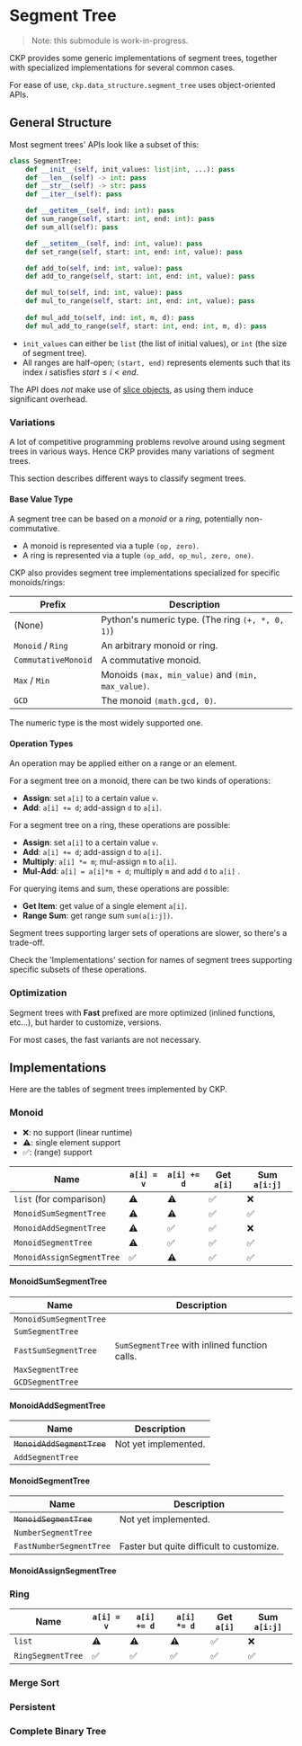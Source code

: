 # Segment Tree

> Note: this submodule is work-in-progress.

CKP provides some generic implementations of segment trees, together with specialized implementations for several common cases.

For ease of use, `ckp.data_structure.segment_tree` uses object-oriented APIs.

## General Structure

Most segment trees' APIs look like a subset of this:

```py
class SegmentTree:
    def __init__(self, init_values: list|int, ...): pass
    def __len__(self) -> int: pass
    def __str__(self) -> str: pass
    def __iter__(self): pass

    def __getitem__(self, ind: int): pass
    def sum_range(self, start: int, end: int): pass
    def sum_all(self): pass

    def __setitem__(self, ind: int, value): pass
    def set_range(self, start: int, end: int, value): pass

    def add_to(self, ind: int, value): pass
    def add_to_range(self, start: int, end: int, value): pass

    def mul_to(self, ind: int, value): pass
    def mul_to_range(self, start: int, end: int, value): pass
    
    def mul_add_to(self, ind: int, m, d): pass
    def mul_add_to_range(self, start: int, end: int, m, d): pass
```

- `init_values` can either be `list` (the list of initial values), or `int` (the size of segment tree).
- All ranges are half-open; `(start, end)` represents elements such that its index $i$ satisfies $start \le i < end$.

The API does *not* make use of [slice objects](https://docs.python.org/3/glossary.html#term-slice), as using them induce significant overhead.

### Variations

A lot of competitive programming problems revolve around using segment trees in various ways.
Hence CKP provides many variations of segment trees.

This section describes different ways to classify segment trees.

#### Base Value Type

A segment tree can be based on a *monoid* or a *ring*, potentially non-commutative.

- A monoid is represented via a tuple `(op, zero)`.
- A ring is represented via a tuple `(op_add, op_mul, zero, one)`.

CKP also provides segment tree implementations specialized for specific monoids/rings:

| Prefix | Description |
| ------ | ----------- |
| (None) | Python's numeric type. (The ring `(+, *, 0, 1)`) |
| `Monoid` / `Ring` | An arbitrary monoid or ring. |
| `CommutativeMonoid` | A commutative monoid. |
| `Max` / `Min` | Monoids `(max, min_value)` and `(min, max_value)`. |
| `GCD` | The monoid `(math.gcd, 0)`. |

The numeric type is the most widely supported one.

#### Operation Types

An operation may be applied either on a range or an element.

For a segment tree on a monoid, there can be two kinds of operations:

- **Assign**: set `a[i]` to a certain value `v`.
- **Add**: `a[i] += d`; add-assign `d` to `a[i]`.

For a segment tree on a ring, these operations are possible:

- **Assign**: set `a[i]` to a certain value `v`.
- **Add**: `a[i] += d`; add-assign `d` to `a[i]`.
- **Multiply**: `a[i] *= m`; mul-assign `m` to `a[i]`.
- **Mul-Add**: `a[i] = a[i]*m + d`; multiply `m` and add `d` to `a[i]` .

For querying items and sum, these operations are possible:

- **Get Item**: get value of a single element `a[i]`.
- **Range Sum**: get range sum `sum(a[i:j])`.

Segment trees supporting larger sets of operations are slower, so there's a trade-off.

Check the 'Implementations' section for names of segment trees supporting specific subsets of these operations.

### Optimization

Segment trees with **Fast** prefixed are more optimized (inlined functions, etc...), but harder to customize, versions.

For most cases, the fast variants are not necessary.

## Implementations

Here are the tables of segment trees implemented by CKP.

### Monoid

- ❌: no support (linear runtime)
- ⚠️: single element support
- ✅: (range) support

| Name | `a[i] = v` | `a[i] += d` | Get `a[i]` | Sum `a[i:j]` |
| ---- | ---------- | ----------- | ---------- | ------------ |
| `list` (for comparison) | ⚠️ | ⚠️ | ✅ | ❌ |
| `MonoidSumSegmentTree` | ⚠️ | ⚠️ | ✅ | ✅ |
| `MonoidAddSegmentTree` | ⚠️ | ✅ | ✅ | ❌ |
| `MonoidSegmentTree` | ⚠️ | ✅ | ✅ | ✅ |
| `MonoidAssignSegmentTree` | ✅ | ⚠️ | ✅ | ✅ |

#### MonoidSumSegmentTree

| Name | Description |
| ---- | ----------- |
| `MonoidSumSegmentTree` | |
| `SumSegmentTree` | |
| `FastSumSegmentTree` | `SumSegmentTree` with inlined function calls. |
| `MaxSegmentTree` | |
| `GCDSegmentTree` | |

#### MonoidAddSegmentTree

| Name | Description |
| ---- | ----------- |
| ~~`MonoidAddSegmentTree`~~ | Not yet implemented. |
| `AddSegmentTree` | |

#### MonoidSegmentTree

| Name | Description |
| ---- | ----------- |
| ~~`MonoidSegmentTree`~~ | Not yet implemented. |
| `NumberSegmentTree` | |
| `FastNumberSegmentTree` | Faster but quite difficult to customize. |

#### MonoidAssignSegmentTree

### Ring

| Name | `a[i] = v` | `a[i] += d` | `a[i] *= d` | Get `a[i]` | Sum `a[i:j]` |
| ---- | ---------- | ----------- | ----------- | ---------- | ------------ |
| `list` | ⚠️ | ⚠️ | ⚠️ | ✅ | ❌ |
| `RingSegmentTree` | ✅ | ✅ | ✅ | ✅ | ✅ |

### Merge Sort

### Persistent

### Complete Binary Tree